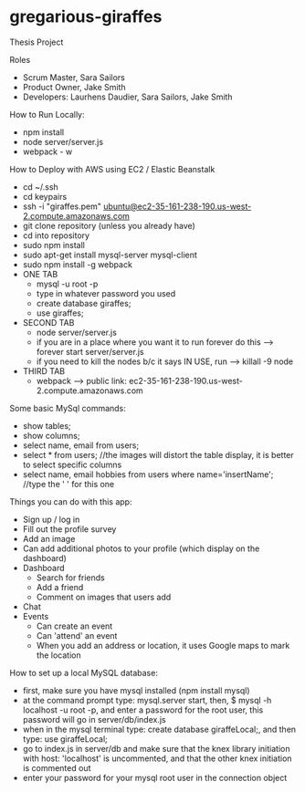 # gregarious-giraffes
Thesis Project

Roles
- Scrum Master, Sara Sailors
- Product Owner, Jake Smith
- Developers: Laurhens Daudier, Sara Sailors, Jake Smith

How to Run Locally:
- npm install
- node server/server.js
- webpack - w

How to Deploy with AWS using EC2 / Elastic Beanstalk
- cd ~/.ssh
- cd keypairs
- ssh -i "giraffes.pem" ubuntu@ec2-35-161-238-190.us-west-2.compute.amazonaws.com
- git clone repository (unless you already have)
- cd into repository
- sudo npm install
- sudo apt-get install mysql-server mysql-client
- sudo npm install -g webpack
- ONE TAB
    - mysql -u root -p
    - type in whatever password you used
    - create database giraffes;
    - use giraffes;
- SECOND TAB
    - node server/server.js
    - if you are in a place where you want it to run forever do this --> forever start server/server.js
    - if you need to kill the nodes b/c it says IN USE, run --> killall -9 node
- THIRD TAB
    - webpack
--> public link: ec2-35-161-238-190.us-west-2.compute.amazonaws.com

Some basic MySql commands:
  - show tables;
  - show columns;
  - select name, email from users;
  - select * from users; //the images will distort the table display, it is better to select specific columns
  - select name, email hobbies from users where name='insertName';  //type the ' ' for this one


Things you can do with this app:
- Sign up / log in
- Fill out the profile survey
- Add an image
- Can add additional photos to your profile (which display on the dashboard)
- Dashboard
    - Search for friends
    - Add a friend
    - Comment on images that users add
- Chat
- Events
    - Can create an event
    - Can 'attend' an event
    - When you add an address or location, it uses Google maps to mark the location

How to set up a local MySQL database:
- first, make sure you have mysql installed (npm install mysql)
- at the command prompt type:  mysql.server start, then, $ mysql -h localhost -u root -p, and enter a password for the root user, this password will go in server/db/index.js
- when in the mysql terminal type: create database giraffeLocal;, and then type: use giraffeLocal;
- go to index.js in server/db and make sure that the knex library initiation with host: 'localhost' is uncommented, and that the other knex initiation is commented out
- enter your password for your mysql root user in the connection object
